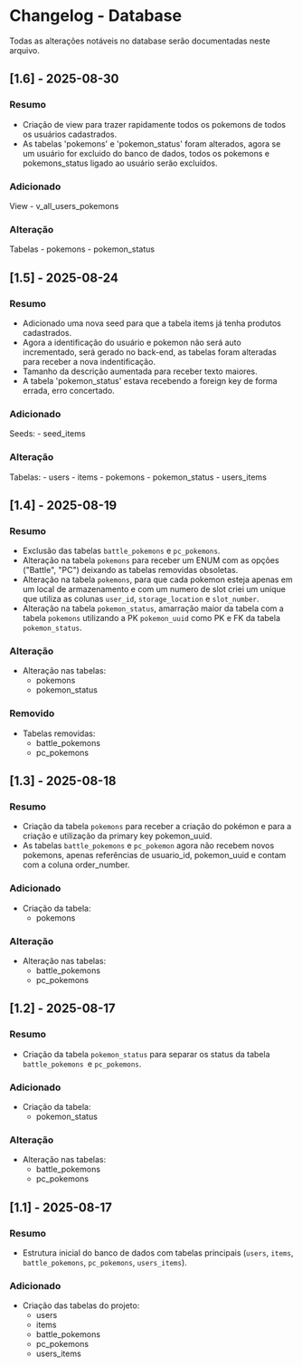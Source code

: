 # Changelog - Database
Todas as alterações notáveis no database serão documentadas neste arquivo.

## [1.6] - 2025-08-30
### Resumo
- Criação de view para trazer rapidamente todos os pokemons de todos os usuários cadastrados.
- As tabelas 'pokemons' e 'pokemon_status' foram alterados, agora se um usuário for excluido do banco de dados, todos os pokemons e pokemons_status ligado ao usuário serão excluídos. 

### Adicionado
View
    - v_all_users_pokemons

### Alteração
Tabelas
    - pokemons
    - pokemon_status



## [1.5] - 2025-08-24
### Resumo
- Adicionado uma nova seed para que a tabela items já tenha produtos cadastrados.
- Agora a identificação do usuário e pokemon não será auto incrementado, será gerado no back-end, as tabelas foram alteradas para receber a nova indentificação.
- Tamanho da descrição aumentada para receber texto maiores.
- A tabela 'pokemon_status' estava recebendo a foreign key de forma errada, erro concertado.

### Adicionado
Seeds:
    - seed_items

### Alteração
Tabelas:
    - users
    - items
    - pokemons
    - pokemon_status
    - users_items



## [1.4] - 2025-08-19
### Resumo
- Exclusão das tabelas `battle_pokemons` e `pc_pokemons`.
- Alteração na tabela `pokemons` para receber um ENUM com as opções ("Battle", "PC") deixando as tabelas removidas obsoletas.
- Alteração na tabela `pokemons`, para que cada pokemon esteja apenas em um local de armazenamento e com um numero de slot criei um unique que utiliza as colunas `user_id`, `storage_location` e `slot_number`.
- Alteração na tabela `pokemon_status`, amarração maior da tabela com a tabela `pokemons` utilizando a PK `pokemon_uuid` como PK e FK da tabela `pokemon_status`.

### Alteração
- Alteração nas tabelas:
    - pokemons
    - pokemon_status

### Removido
- Tabelas removidas:
    - battle_pokemons
    - pc_pokemons



## [1.3] - 2025-08-18
### Resumo
- Criação da tabela `pokemons` para receber a criação do pokémon e para a criação e utilização da primary key pokemon_uuid.
- As tabelas `battle_pokemons` e `pc_pokemon` agora não recebem novos pokemons, apenas referências de usuario_id, pokemon_uuid e contam com a coluna order_number.

### Adicionado
- Criação da tabela:
    - pokemons

### Alteração
- Alteração nas tabelas:
    - battle_pokemons
    - pc_pokemons



## [1.2] - 2025-08-17
### Resumo
- Criação da tabela `pokemon_status` para separar os status da tabela `battle_pokemons `e `pc_pokemons`.

### Adicionado
- Criação da tabela:
    - pokemon_status

### Alteração
- Alteração nas tabelas:
    - battle_pokemons
    - pc_pokemons



## [1.1] - 2025-08-17
### Resumo
- Estrutura inicial do banco de dados com tabelas principais (`users`, `items`, `battle_pokemons`, `pc_pokemons`, `users_items`).

### Adicionado
- Criação das tabelas do projeto:
    - users
    - items
    - battle_pokemons
    - pc_pokemons
    - users_items